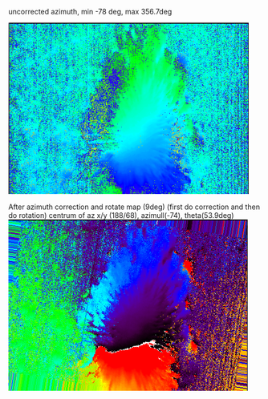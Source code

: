 uncorrected azimuth, min -78 deg, max 356.7deg

![alttext](https://github.com/mbenko908/Inversion/blob/7d28a4bfd61d00073e394f87ebded97eb6f8c1b2/CaI_GRIS/azimuth.png)

After azimuth correction and rotate map (9deg) (first do correction and then do rotation)
centrum of az x/y (188/68), azimull(-74), theta(53.9deg)
![alttext](https://github.com/mbenko908/Inversion/blob/61f8e9e8c217031e1c48d6766bf87f48384d8fac/CaI_GRIS/azimuth_CaI_corrected.png)
